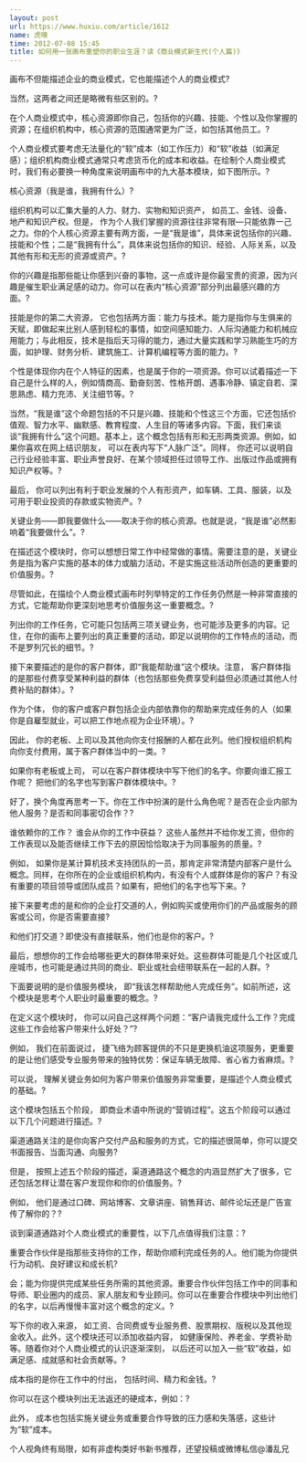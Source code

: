 ```yaml
---
layout: post
url: https://www.huxiu.com/article/1612
name: 虎嗅
time: 2012-07-08 15:45
title: 如何用一张画布重塑你的职业生涯？读《商业模式新生代(个人篇)》
---
```

画布不但能描述企业的商业模式，它也能描述个人的商业模式?

当然，这两者之间还是略微有些区别的。?

在个人商业模式中，核心资源即你自己，包括你的兴趣、技能、个性以及你掌握的资源；在组织机构中，核心资源的范围通常更为广泛，如包括其他员工。?

个人商业模式要考虑无法量化的“软”成本（如工作压力）和“软”收益（如满足感）；组织机构商业模式通常只考虑货币化的成本和收益。在绘制个人商业模式时，我们有必要换一种角度来说明画布中的九大基本模块，如下图所示。?

核心资源（我是谁，我拥有什么）?

组织机构可以汇集大量的人力、财力、实物和知识资产， 如员工、金钱、设备、地产和知识产权。但是， 作为个人我们掌握的资源往往非常有限—只能依靠一己之力。你的个人核心资源主要有两方面，一是“我是谁”，具体来说包括你的兴趣、技能和个性；二是“我拥有什么”，具体来说包括你的知识、经验、人际关系，以及其他有形和无形的资源或资产。?

你的兴趣是指那些能让你感到兴奋的事物，这一点或许是你最宝贵的资源，因为兴趣是催生职业满足感的动力。你可以在表内“核心资源”部分列出最感兴趣的方面。?

技能是你的第二大资源， 它也包括两方面：能力与技术。能力是指你与生俱来的天赋，即做起来比别人感到轻松的事情，如空间感知能力、人际沟通能力和机械应用能力；与此相反，技术是指后天习得的能力，通过大量实践和学习熟能生巧的方面，如护理、财务分析、建筑施工、计算机编程等方面的能力。?

个性是体现你内在个人特征的因素，也是属于你的一项资源。你可以试着描述一下自己是什么样的人，例如情商高、勤奋刻苦、性格开朗、遇事冷静、镇定自若、深思熟虑、精力充沛、关注细节等。?

当然，“我是谁”这个命题包括的不只是兴趣、技能和个性这三个方面，它还包括价值观、智力水平、幽默感、教育程度、人生目的等诸多内容。下面，我们来谈谈“我拥有什么”这个问题。基本上，这个概念包括有形和无形两类资源。例如，如果你喜欢在网上结识朋友， 可以在表内写下“人脉广泛”。同样， 你还可以说明自己行业经验丰富、职业声誉良好、在某个领域担任过领导工作、出版过作品或拥有知识产权等。?

最后， 你可以列出有利于职业发展的个人有形资产，如车辆、工具、服装，以及可用于职业投资的存款或实物资产。?

关键业务——即我要做什么——取决于你的核心资源。也就是说，“我是谁”必然影响着“我要做什么”。?

在描述这个模块时，你可以想想日常工作中经常做的事情。需要注意的是，关键业务是指为客户实施的基本的体力或脑力活动，不是实施这些活动所创造的更重要的价值服务。?

尽管如此，在描绘个人商业模式画布时列举特定的工作任务仍然是一种非常直接的方式，它能帮助你更深刻地思考价值服务这一重要概念。?

列出你的工作任务，它可能只包括两三项关键业务，也可能涉及更多的内容。记住，在你的画布上要列出的真正重要的活动，即足以说明你的工作特点的活动，而不是罗列冗长的细节。?

接下来要描述的是你的客户群体，即“我能帮助谁”这个模块。注意， 客户群体指的是那些付费享受某种利益的群体（也包括那些免费享受利益但必须通过其他人付费补贴的群体）。?

作为个体， 你的客户或客户群包括企业内部依靠你的帮助来完成任务的人（如果你是自雇型就业，可以把工作地点视为企业环境）。?

因此， 你的老板、上司以及其他向你支付报酬的人都在此列。他们授权组织机构向你支付费用，属于客户群体当中的一类。?

如果你有老板或上司， 可以在客户群体模块中写下他们的名字。你要向谁汇报工作呢？ 把他们的名字也写到客户群体模块中。?

好了，换个角度再思考一下。你在工作中扮演的是什么角色呢？是否在企业内部为他人服务？是否和同事密切合作？?

谁依赖你的工作？ 谁会从你的工作中获益？ 这些人虽然并不给你发工资，但你的工作表现以及能否继续工作下去的原因恰恰取决于为同事服务的质量。?

例如， 如果你是某计算机技术支持团队的一员，那肯定非常清楚内部客户是什么概念。同样，在你所在的企业或组织机构内，有没有个人或群体是你的客户？有没有重要的项目领导或团队成员？如果有，把他们的名字也写下来。?

接下来要考虑的是和你的企业打交道的人，例如购买或使用你们的产品或服务的顾客或公司，你是否需要直接?

和他们打交道？即使没有直接联系，他们也是你的客户。?

最后，想想你的工作会给哪些更大的群体带来好处。这些群体可能是几个社区或几座城市，也可能是通过共同的商业、职业或社会纽带联系在一起的人群。?

下面要说明的是价值服务模块， 即“我该怎样帮助他人完成任务”。如前所述，这个模块是思考个人职业时最重要的概念。?

在定义这个模块时， 你可以问自己这样两个问题：“客户请我完成什么工作？完成这些工作会给客户带来什么好处？”?

例如， 我们在前面说过， 捷飞络为顾客提供的不只是更换机油这项服务，更重要的是让他们感受专业服务带来的独特优势：保证车辆无故障、省心省力省麻烦。?

可以说， 理解关键业务如何为客户带来价值服务非常重要，是描述个人商业模式的基础。?

这个模块包括五个阶段， 即商业术语中所说的“营销过程”。这五个阶段可以通过以下几个问题进行描述。?

渠道通路关注的是你向客户交付产品和服务的方式，它的描述很简单，你可以提交书面报告、当面沟通、向服务?

但是， 按照上述五个阶段的描述，渠道通路这个概念的内涵显然扩大了很多，它还包括怎样让潜在客户发现你和你的价值服务。?

例如， 他们是通过口碑、网站博客、文章讲座、销售拜访、邮件论坛还是广告宣传了解你的？?

谈到渠道通路对个人商业模式的重要性，以下几点值得我们注意：?

重要合作伙伴是指那些支持你的工作，帮助你顺利完成任务的人。他们能为你提供行为动机、良好建议和成长机?

会；能为你提供完成某些任务所需的其他资源。重要合作伙伴包括工作中的同事和导师、职业圈内的成员、家人朋友和专业顾问。你可以在重要合作模块中列出他们的名字，以后再慢慢丰富对这个概念的定义。?

写下你的收入来源， 如工资、合同费或专业服务费、股票期权、版税以及其他现金收入。此外，这个模块还可以添加收益内容， 如健康保险、养老金、学费补助等。随着你对个人商业模式的认识逐渐深刻， 以后还可以加入一些“软”收益，如满足感、成就感和社会贡献等。?

成本指的是你在工作中的付出， 包括时间、精力和金钱。?

你可以在这个模块列出无法返还的硬成本，例如：?

此外， 成本也包括实施关键业务或重要合作导致的压力感和失落感，这些计为“软”成本。

个人视角终有局限，如有非虚构类好书新书推荐，还望投稿或微博私信@潘乱兄

